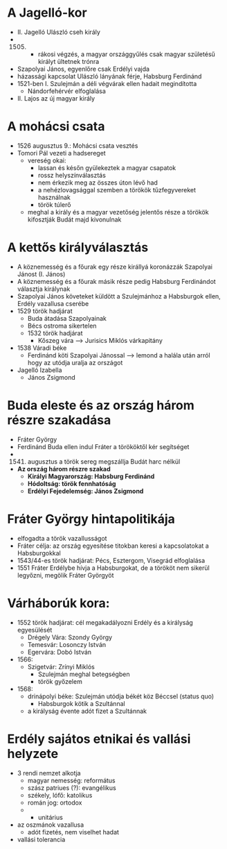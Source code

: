 # A Jagelló-kor
- II. Jagelló Ulászló cseh király 
- 1505. - rákosi végzés, a magyar országgyűlés csak magyar születésű királyt ültetnek trónra
- Szapolyai János, egyenlőre csak Erdélyi vajda
- házassági kapcsolat Ulászló lányának férje, Habsburg Ferdinánd
- 1521-ben I. Szulejmán a déli végvárak ellen hadait megindította
	- Nándorfehérvér elfoglalása
- II. Lajos az új magyar király
# A mohácsi csata
- 1526 augusztus 9.: Mohácsi csata vesztés
- Tomori Pál vezeti a hadsereget
	- vereség okai:
		- lassan és későn gyülekeztek a magyar csapatok
		- rossz helyszínválasztás
		- nem érkezik meg az összes úton lévő had
		- a nehézlovagsággal szemben a törökök tűzfegyvereket használnak
		- török túlerő
	- meghal a király és a magyar vezetőség jelentős része a törökök kifosztják Budát majd kivonulnak
# A kettős királyválasztás
- A köznemesség és a főurak egy része királlyá koronázzák Szapolyai Jánost (I. János)
- A köznemesség és a főurak másik része pedig Habsburg Ferdinándot választja királynak
- Szapolyai János követeket küldött a Szulejmánhoz a Habsburgok ellen, Erdély vazallusa cserébe
- 1529 török hadjárat
	- Buda átadása Szapolyainak
	- Bécs ostroma sikertelen
	- 1532 török hadjárat
		- Kőszeg vára --> Jurisics Miklós várkapitány
- 1538 Váradi béke
	- Ferdinánd köti Szapolyai Jánossal --> lemond a halála után arról hogy az utódja uralja az országot
- Jagelló Izabella
	- János Zsigmond
# Buda eleste és az ország három részre szakadása
- Fráter György
- Ferdinánd Buda ellen indul Fráter a törököktől kér segítséget
- 1541. augusztus a török sereg megszállja Budát harc nélkül
- **Az ország három részre szakad**
	- **Királyi Magyarország: Habsburg Ferdinánd**
	- **Hódoltság: török fennhatóság** 
	- **Erdélyi Fejedelemség: János Zsigmond**
# Fráter György hintapolitikája
- elfogadta a török vazallusságot
- Fráter célja: az ország egyesítése titokban keresi a kapcsolatokat a Habsburgokkal
- 1543/44-es török hadjárat: Pécs, Esztergom, Visegrád elfoglalása
- 1551 Fráter Erdélybe hívja a Habsburgokat, de a törököt nem sikerül legyőzni, megölik Fráter Györgyöt
# Várháborúk kora:
- 1552 török hadjárat: cél megakadályozni Erdély és a királyság egyesülését
	- Drégely Vára: Szondy György
	- Temesvár: Losonczy István
	- Egervára: Dobó István
- 1566:
	- Szigetvár: Zrínyi Miklós
		- Szulejmán meghal betegségben
		- török győzelem
- 1568:
	- drinápolyi béke: Szulejmán utódja békét köz Béccsel (status quo)
		- Habsburgok kötik a Szultánnal
	- a királyság évente adót fizet a Szultánnak
# Erdély sajátos etnikai és vallási helyzete
- 3 rendi nemzet alkotja
	- magyar nemesség: református
	- szász patriues (?): evangélikus
	- székely, lófő: katolikus
	- román jog: ortodox
	- + unitárius
- az oszmánok vazallusa
	- adót fizetés, nem viselhet hadat
- vallási tolerancia